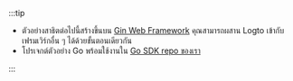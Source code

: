 :::tip

- ตัวอย่างสาธิตต่อไปนี้สร้างขึ้นบน [Gin Web Framework](https://gin-gonic.com) คุณสามารถผสาน Logto เข้ากับเฟรมเวิร์กอื่น ๆ ได้ด้วยขั้นตอนเดียวกัน
- โปรเจกต์ตัวอย่าง Go พร้อมใช้งานใน [Go SDK repo ของเรา](https://github.com/logto-io/go/tree/v2/gin-sample)

:::
